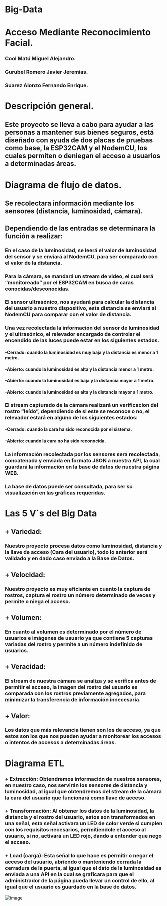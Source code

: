 # Big-Data

# Acceso Mediante Reconocimiento Facial.

### Cool Matú Miguel Alejandro.
### Gurubel Romero Javier Jeremias.
### Suarez Alonzo Fernando Enrique.

# Descripción general.

## Este proyecto se lleva a cabo para ayudar a las personas a mantener sus bienes seguros, está diseñado con ayuda de dos placas de pruebas como base, la ESP32CAM y el NodemCU, los cuales permiten o deniegan el acceso a usuarios a determinadas áreas.


# Diagrama de flujo de datos.

## Se recolectara información mediante los sensores (distancia, luminosidad, cámara).

## Dependiendo de las entradas se determinara la función a realizar:

### En el caso de la luminosidad, se leerá el valor de luminosidad del sensor y se enviará al NodemCU, para ser comparado con el valor de la distancia.

### Para la cámara, se mandará un stream de video, el cual será “monitoreado” por el ESP32CAM en busca de caras conocidas/desconocidas.

### El sensor ultrasónico, nos ayudará para calcular la distancia del usuario a nuestro dispositivo, esta distancia se enviará al NodemCU para comparar con el valor de distancia.

### Una vez recolectada la información del sensor de luminosidad y el ultrasónico, el relevador encargado de controlar el encendido de las luces puede estar en los siguientes estados.

#### -Cerrado: cuando la luminosidad es muy baja y la distancia es menor a 1 metro.
#### -Abierto: cuando la luminosidad es alta y la distancia menor a 1 metro.
#### -Abierto: cuando la luminosidad es baja y la distancia mayor a 1 metro.
#### -Abierto: cuando la luminosidad es alta y la distancia mayor a 1 metro.

### El stream capturado de la cámara realizará un verificacion del rostro “leído”, dependiendo de si este se reconoce o no, el relevador estará en alguno de los siguientes estados:

#### -Cerrado: cuando la cara ha sido reconocida por el sistema.
#### -Abierto: cuando la cara no ha sido reconocida. 

### La información recolectada por los sensores será recolectada, concatenada y enviada en formato JSON a nuestra API, la cual guardará la información en la base de datos de nuestra página WEB.


### La base de datos puede ser consultada, para ser su visualización en las gráficas requeridas.

# Las 5 V´s del Big Data 

## + Variedad: 
### Nuestro proyecto procesa datos como luminosidad, distancia y la llave de acceso (Cara del usuario), todo lo anterior será validado y en dado caso enviado a la Base de Datos.

## + Velocidad:
### Nuestro proyecto es muy eficiente en cuanto la captura de rostros, captura el rostro un número determinado de veces  y permite o niega el acceso. 

## + Volumen:
### En cuanto al volumen es determinado por el número de usuarios e imágenes de usuario  ya que contiene 5 capturas variadas del rostro y permite a un número indefinido de usuarios.

## + Veracidad:

 ### El stream de nuestra cámara se analiza y se verifica antes de permitir el acceso, la imagen del rostro del usuario es comparada con los rostros previamente agregados, para minimizar la transferencia de información innecesaria.



## + Valor: 

### Los datos que más relevancia tienen son los de acceso, ya que estos son los que nos pueden ayudar a monitorear los accesos o intentos de accesos a determinadas áreas.


# Diagrama ETL
### + Extracción: Obtendremos información de nuestros sensores, en nuestro caso, nos servirán los sensores de distancia y luminosidad, al igual que obtendremos del stream de la cámara la cara del usuario que funcionará como llave de acceso.
### + Transformación: Al obtener los datos de la luminosidad, la distancia y el rostro del usuario, estos son transformados en una señal, esta señal activara un LED de color verde si cumplen con los requisitos necesarios, permitiendole el acceso al usuario, si no, activará un LED rojo, dando a entender que nego el acceso.

### + Load (carga): Esta señal lo que hace es permitir o negar el acceso del usuario, abriendo o manteniendo cerrada la cerradura de la puerta, al igual que el dato de la luminosidad es enviada a una API en la cual se graficara para que el administrador de la página pueda llevar un control de ello, al igual que el usuario es guardado en la base de datos.

![image](https://user-images.githubusercontent.com/78035963/111945010-8245a400-8a9e-11eb-95aa-5ddcf9a3ea91.png)
